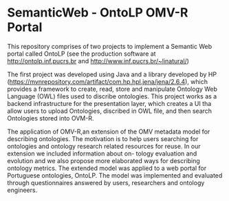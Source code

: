 # SemanticWeb - OntoLP OMV-R Portal
This repository comprises of two projects to implement a Semantic Web portal called OntoLP (see the production software at http://ontolp.inf.pucrs.br and http://www.inf.pucrs.br/~linatural/)

The first project was developed using Java and a library developed by HP (https://mvnrepository.com/artifact/com.hp.hpl.jena/jena/2.6.4), which provides a framework to create, read, store and manipulate Ontology Web Language (OWL) files used to discribe ontologies. This project works as a backend infrastructure for the presentation layer, which creates a UI tha allow users to upload Ontologies, discribed in OWL file, and then search Ontologies stored into OVM-R.

The application of OMV-R,an extension of the OMV metadata model for describing ontologies. The motivation is to help users searching for ontologies and ontology research related resources for reuse. In our extension we included information about on- tology evaluation and evolution and we also propose more elaborated ways for describing ontology metrics. The extended model was applied to a web portal for Portuguese ontologies, OntoLP. The model was implemented and evaluated through questionnaires answered by users, researchers and ontology engineers.
